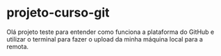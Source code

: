 # projeto-curso-git

Olá projeto teste para entender como funciona a plataforma do GitHub e utilizar o terminal para fazer o upload da minha máquina local para a remota.
